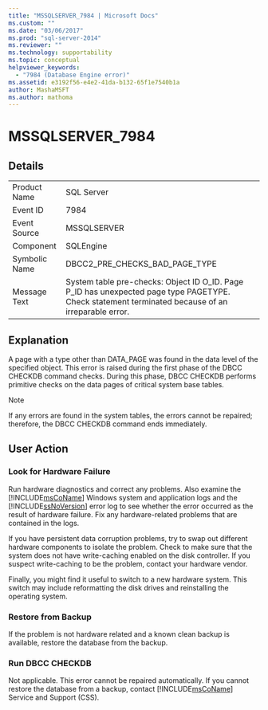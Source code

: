 ```yaml
---
title: "MSSQLSERVER_7984 | Microsoft Docs"
ms.custom: ""
ms.date: "03/06/2017"
ms.prod: "sql-server-2014"
ms.reviewer: ""
ms.technology: supportability
ms.topic: conceptual
helpviewer_keywords: 
  - "7984 (Database Engine error)"
ms.assetid: e3192f56-e4e2-41da-b132-65f1e7540b1a
author: MashaMSFT
ms.author: mathoma
---
```

# MSSQLSERVER_7984
    
## Details  
  
|||  
|-|-|  
|Product Name|SQL Server|  
|Event ID|7984|  
|Event Source|MSSQLSERVER|  
|Component|SQLEngine|  
|Symbolic Name|DBCC2_PRE_CHECKS_BAD_PAGE_TYPE|  
|Message Text|System table pre-checks: Object ID O_ID. Page P_ID has unexpected page type PAGETYPE. Check statement terminated because of an irreparable error.|  
  
## Explanation  
 A page with a type other than DATA_PAGE was found in the data level of the specified object. This error is raised during the first phase of the DBCC CHECKDB command checks. During this phase, DBCC CHECKDB performs primitive checks on the data pages of critical system base tables.  
  
> [!NOTE]  
>  If any errors are found in the system tables, the errors cannot be repaired; therefore, the DBCC CHECKDB command ends immediately.  
  
## User Action  
  
### Look for Hardware Failure  
 Run hardware diagnostics and correct any problems. Also examine the [!INCLUDE[msCoName](../../includes/msconame-md.md)] Windows system and application logs and the [!INCLUDE[ssNoVersion](../../includes/ssnoversion-md.md)] error log to see whether the error occurred as the result of hardware failure. Fix any hardware-related problems that are contained in the logs.  
  
 If you have persistent data corruption problems, try to swap out different hardware components to isolate the problem. Check to make sure that the system does not have write-caching enabled on the disk controller. If you suspect write-caching to be the problem, contact your hardware vendor.  
  
 Finally, you might find it useful to switch to a new hardware system. This switch may include reformatting the disk drives and reinstalling the operating system.  
  
### Restore from Backup  
 If the problem is not hardware related and a known clean backup is available, restore the database from the backup.  
  
### Run DBCC CHECKDB  
 Not applicable. This error cannot be repaired automatically. If you cannot restore the database from a backup, contact [!INCLUDE[msCoName](../../includes/msconame-md.md)] Service and Support (CSS).  
  
  
